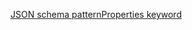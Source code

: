 [JSON schema patternProperties keyword](https://tools.ietf.org/html/draft-wright-json-schema-validation-00#section-5.17)
